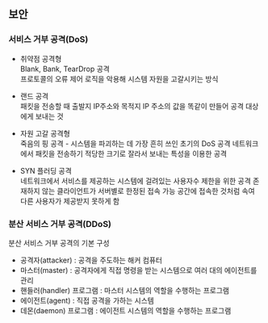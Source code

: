 ## 보안

### 서비스 거부 공격(DoS)
- 취약점 공격형  
Blank, Bank, TearDrop 공격  
프로토콜의 오류 제어 로직을 악용해 시스템 자원을 고갈시키는 방식


- 랜드 공격  
패킷을 전송할 때 출발지 IP주소와 목적지 IP 주소의 값을 똑같이 만들어 공격 대상에게 보내는 것


- 자원 고갈 공격형  
죽음의 핑 공격 - 시스템을 파괴하는 데 가장 흔히 쓰인 초기의 DoS 공격
네트워크에서 패킷을 전송하기 적당한 크기로 잘라서 보내는 특성을 이용한 공격

- SYN 플러딩 공격  
네트워크에서 서비스를 제공하는 시스템에 걸려있는 사용자수 제한을 위한 공격
존재하지 않는 클라이언트가 서버별로 한정된 접속 가능 공간에 접속한 것처럼 속여 다른 사용자가 제공받지 못하게 함

### 분산 서비스 거부 공격(DDoS)
분산 서비스 거부 공격의 기본 구성
- 공격자(attacker) : 공격을 주도하는 해커 컴퓨터
- 마스터(master) : 공격자에게 직접 명령을 받는 시스템으로 여러 대의 에이전트를 관리
- 핸들러(handler) 프로그램 : 마스터 시스템의 역할을 수행하는 프로그램
- 에이전트(agent) : 직접 공격을 가하는 시스템
- 데몬(daemon) 프로그램 : 에이전트 시스템의 역할을 수행하는 프로그램
